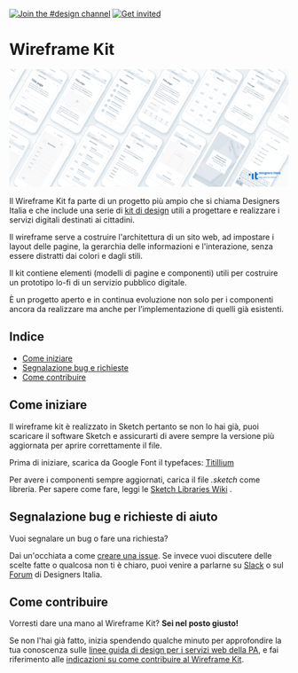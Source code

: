 [![Join the #design channel](https://img.shields.io/badge/Slack%20channel-%23design-blue.svg)](https://developersitalia.slack.com/messages/C7658JRJR/)
[![Get invited](https://slack.developers.italia.it/badge.svg)](https://slack.developers.italia.it/)


# Wireframe Kit

<img src="images/Artboard 2.png" width="900"> 

Il Wireframe Kit fa parte di un progetto più ampio che si chiama Designers Italia e che include una serie di [kit di design](https://designers.italia.it/kit/) utili a progettare e realizzare i servizi digitali destinati ai cittadini. 

Il wireframe serve a costruire l'architettura di un sito web, ad impostare i layout delle pagine, la gerarchia delle informazioni e l'interazione, senza essere distratti dai colori e dagli stili.

Il kit contiene elementi (modelli di pagine e componenti) utili per costruire un prototipo lo-fi di un servizio pubblico digitale. 

È un progetto aperto e in continua evoluzione non solo per i componenti ancora da realizzare ma anche per l’implementazione di quelli già esistenti.

## Indice

- [Come iniziare](#come-iniziare)
- [Segnalazione bug e richieste](#segnalazione-bug-e-richieste-di-aiuto)
- [Come contribuire](#come-contribuire)

## Come iniziare
Il wireframe kit è realizzato in Sketch pertanto se non lo hai già, puoi scaricare il software Sketch e assicurarti di avere sempre la versione più aggiornata per aprire correttamente il file.

Prima di iniziare, scarica da Google Font il typefaces: [Titillium](https://fonts.google.com/specimen/Titillium+Web)

Per avere i componenti sempre aggiornati, carica il file _.sketch_ come libreria. Per sapere come fare, leggi le [Sketch Libraries Wiki](https://github.com/italia/design-ui-kit/wiki/Sketch-Libraries) .

## Segnalazione bug e richieste di aiuto

Vuoi segnalare un bug o fare una richiesta?

Dai un'occhiata a come [creare una issue](https://github.com/italia/design-ui-kit/blob/master/CONTRIBUTING.md#creare-una-issue). Se invece vuoi discutere delle scelte fatte o qualcosa non ti è chiaro, puoi venire a parlarne su [Slack](https://designersitalia.slack.com/messages/C7658JRJR/) o sul [Forum](https://forum.italia.it/) di Designers Italia.

## Come contribuire
Vorresti dare una mano al Wireframe Kit? **Sei nel posto giusto!**
 
Se non l'hai già fatto, inizia spendendo qualche minuto per approfondire la tua conoscenza sulle
[linee guida di design per i servizi web della PA](https://design-italia.readthedocs.io/it/stable/index.html),
e fai riferimento alle [indicazioni su come contribuire al Wireframe Kit](CONTRIBUTING.md). 
